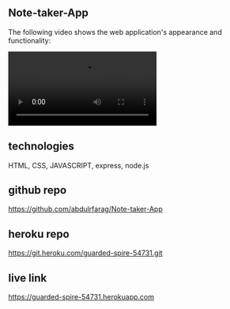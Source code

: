 ## Note-taker-App

The following video shows the web application's appearance and functionality:

![here how to add and delete notes.](./Untitled_%20Jan%2030%2C%202023%206_37%20PM.webm)

## technologies

HTML, CSS, JAVASCRIPT, express, node.js

## github repo
https://github.com/abdulrfarag/Note-taker-App

## heroku repo

https://git.heroku.com/guarded-spire-54731.git

## live link 
https://guarded-spire-54731.herokuapp.com